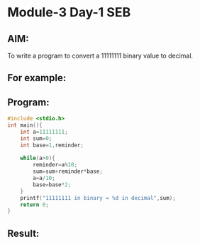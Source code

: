 # Module-3 Day-1 SEB
## AIM:
To write a program to convert a 11111111 binary value to decimal.

## For example:

## Program:
```c
#include <stdio.h>
int main(){
    int a=11111111;
    int sum=0;
    int base=1,reminder;
    
    while(a>0){
        reminder=a%10;
        sum=sum+reminder*base;
        a=a/10;
        base=base*2;
    }
    printf("11111111 in binary = %d in decimal",sum);
    return 0;
}
```

## Result:
